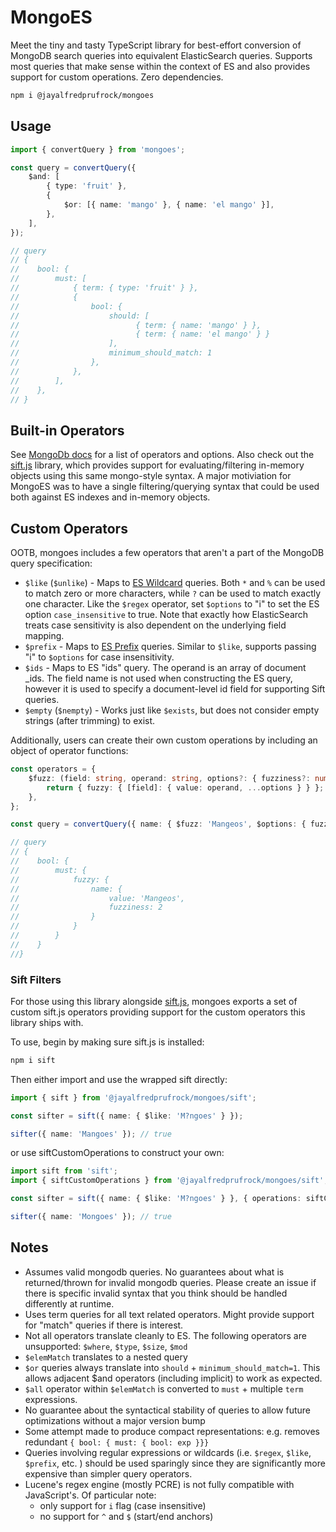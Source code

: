 # MongoES

Meet the tiny and tasty TypeScript library for best-effort conversion of MongoDB search queries into equivalent ElasticSearch queries.
Supports most queries that make sense within the context of ES and also provides support for custom operations. Zero dependencies.

```sh
npm i @jayalfredprufrock/mongoes
```

## Usage

```ts
import { convertQuery } from 'mongoes';

const query = convertQuery({
    $and: [
        { type: 'fruit' },
        {
            $or: [{ name: 'mango' }, { name: 'el mango' }],
        },
    ],
});

// query
// {
//    bool: {
//        must: [
//            { term: { type: 'fruit' } },
//            {
//                bool: {
//                    should: [
//                          { term: { name: 'mango' } },
//                          { term: { name: 'el mango' } }
//                    ],
//                    minimum_should_match: 1
//                },
//            },
//        ],
//    },
// }
```

## Built-in Operators

See [MongoDb docs](https://www.mongodb.com/docs/manual/reference/operator/query/) for a list of operators and options. Also check out the [sift.js](https://github.com/crcn/sift.js#readme) library, which provides support for evaluating/filtering in-memory objects using this same mongo-style syntax. A major motiviation for MongoES was to have a single filtering/querying syntax that could be used both against ES indexes and in-memory objects.

## Custom Operators

OOTB, mongoes includes a few operators that aren't a part of the MongoDB query specification:

-   `$like` (`$unlike`) - Maps to [ES Wildcard](https://www.elastic.co/guide/en/elasticsearch/reference/current/query-dsl-wildcard-query.html)
    queries. Both `*` and `%` can be used to match zero or more characters, while `?` can be used to match exactly one character.
    Like the `$regex` operator, set `$options` to "i" to set the ES option `case_insensitive` to true. Note that exactly how
    ElasticSearch treats case sensitivity is also dependent on the underlying field mapping.
-   `$prefix` - Maps to [ES Prefix](https://www.elastic.co/guide/en/elasticsearch/reference/current/query-dsl-prefix-query.html)
    queries. Similar to `$like`, supports passing "i" to `$options` for case insensitivity.
-   `$ids` - Maps to ES "ids" query. The operand is an array of document \_ids. The field name is not used when constructing the ES
    query, however it is used to specify a document-level id field for supporting Sift queries.
-   `$empty` (`$nempty`) - Works just like `$exists`, but does not consider empty strings (after trimming) to exist.

Additionally, users can create their own custom operations by including an object of operator functions:

```ts
const operators = {
    $fuzz: (field: string, operand: string, options?: { fuzziness?: number | 'AUTO' }) => {
        return { fuzzy: { [field]: { value: operand, ...options } } };
    },
};

const query = convertQuery({ name: { $fuzz: 'Mangeos', $options: { fuzziness: 2 } } }, { operators });

// query
// {
//    bool: {
//        must: {
//            fuzzy: {
//                name: {
//                    value: 'Mangeos',
//                    fuzziness: 2
//                }
//            }
//        }
//    }
//}
```

### Sift Filters

For those using this library alongside [sift.js](https://github.com/crcn/sift.js#readme), mongoes exports a set of custom sift.js operators providing support for the custom operators this library ships with.

To use, begin by making sure sift.js is installed:

```sh
npm i sift
```

Then either import and use the wrapped sift directly:

```ts
import { sift } from '@jayalfredprufrock/mongoes/sift';

const sifter = sift({ name: { $like: 'M?ngoes' } });

sifter({ name: 'Mangoes' }); // true
```

or use siftCustomOperations to construct your own:

```ts
import sift from 'sift';
import { siftCustomOperations } from '@jayalfredprufrock/mongoes/sift';

const sifter = sift({ name: { $like: 'M?ngoes' } }, { operations: siftCustomOperations });

sifter({ name: 'Mongoes' }); // true
```

## Notes

-   Assumes valid mongodb queries. No guarantees about what is returned/thrown for invalid mongodb queries. Please create an issue
    if there is specific invalid syntax that you think should be handled differently at runtime.
-   Uses term queries for all text related operators. Might provide support for "match" queries if there is interest.
-   Not all operators translate cleanly to ES. The following operators are unsupported: `$where`, `$type`, `$size`, `$mod`
-   `$elemMatch` translates to a nested query
-   `$or` queries always translate into `should` + `minimum_should_match=1`. This allows adjacent $and operators (including implicit)
    to work as expected.
-   `$all` operator within `$elemMatch` is converted to `must` + multiple `term` expressions.
-   No guarantee about the syntactical stability of queries to allow future optimizations without a major version bump
-   Some attempt made to produce compact representations: e.g. removes redundant `{ bool: { must: { bool: exp }}}`
-   Queries involving regular expressions or wildcards (i.e. `$regex`, `$like`, `$prefix`, etc. ) should be used sparingly since
    they are significantly more expensive than simpler query operators.
-   Lucene's regex engine (mostly PCRE) is not fully compatible with JavaScript's. Of particular note:
    -   only support for `i` flag (case insensitive)
    -   no support for `^` and `$` (start/end anchors)
